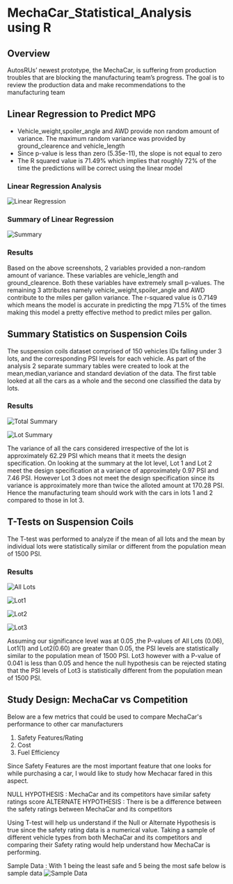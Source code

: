 # MechaCar_Statistical_Analysis using R

## Overview

AutosRUs’ newest prototype, the MechaCar, is suffering from production troubles that are blocking the manufacturing team’s progress. The goal is to review the production data and make recommendations to the manufacturing team

## Linear Regression to Predict MPG

* Vehicle_weight,spoiler_angle and AWD provide non random amount of variance. The maximum random variance was provided by ground_clearence and vehicle_length
* Since p-value is less than zero (5.35e-11), the slope is not equal to zero
* The R squared value is 71.49% which implies that roughly 72% of the time the predictions will be correct using the linear model

### Linear Regression Analysis
![Linear Regression](https://github.com/surchand30/MechaCar_Statistical_Analysis/blob/main/images/Multiple%20Linear%20Regression.PNG)

### Summary of Linear Regression
![Summary](https://github.com/surchand30/MechaCar_Statistical_Analysis/blob/main/images/Summary%20of%20Linear%20Regression.PNG)

### Results

Based on the above screenshots, 2 variables provided a non-random amount of variance. These variables are vehicle_length and ground_clearence. Both these variables have extremely small p-values. The remaining 3 attributes namely vehicle_weight,spoiler_angle and AWD contribute to the miles per gallon variance. The r-squared value is 0.7149 which means the model is accurate in predicting the mpg 71.5% of the times making this model a pretty effective method to predict miles per gallon.

## Summary Statistics on Suspension Coils

The suspension coils dataset comprised of 150 vehicles IDs falling under 3 lots, and the corresponding PSI levels for each vehicle. As part of the analysis 2 separate summary tables were created to look at the mean,median,variance and standard deviation of the data. The first table looked at all the cars as a whole and the second one classified the data by lots.

### Results

![Total Summary](https://github.com/surchand30/MechaCar_Statistical_Analysis/blob/main/images/TotSummary_SuspensionCoil.PNG)

![Lot Summary](https://github.com/surchand30/MechaCar_Statistical_Analysis/blob/main/images/Smmarybylot_SuspensionCoil.PNG)

The variance of all the cars considered irrespective of the lot is approximately 62.29 PSI which means that it meets the design specification. On looking at the summary at the lot level, Lot 1 and Lot 2 meet the design specification at a variance of approximately 0.97 PSI and 7.46 PSI. However Lot 3 does not meet the design specification since its  variance is approximately more than twice the alloted amount at 170.28 PSI. Hence the manufacturing team should work with the cars in lots 1 and 2 compared to those in lot 3.

## T-Tests on Suspension Coils

The T-test was performed to analyze if the mean of all lots and the mean by individual lots were statistically similar or different from the population mean of 1500 PSI.

### Results

![All Lots](https://github.com/surchand30/MechaCar_Statistical_Analysis/blob/main/images/OneSampleT_test.PNG)

![Lot1](https://github.com/surchand30/MechaCar_Statistical_Analysis/blob/main/images/OneSampleT_Lot1_test.PNG)

![Lot2](https://github.com/surchand30/MechaCar_Statistical_Analysis/blob/main/images/OneSampleT_Lot2_test.PNG)

![Lot3](https://github.com/surchand30/MechaCar_Statistical_Analysis/blob/main/images/OneSampleT_Lot3_test.PNG)

Assuming our significance level was at 0.05 ,the P-values of All Lots (0.06), Lot1(1) and Lot2(0.60) are greater than 0.05, the PSI levels are statistically similar to the population mean of 1500 PSI. Lot3 however with a P-value of 0.041 is less than 0.05 and hence the null hypothesis can be rejected stating that the PSI levels of Lot3 is statistically different from the population mean of 1500 PSI. 

## Study Design: MechaCar vs Competition

Below are a few metrics that could be used to compare MechaCar's performance to other car manufacturers

1) Safety Features/Rating
2) Cost
3) Fuel Efficiency

Since Safety Features are the most important feature that one looks for while purchasing a car, I would like to study how Mechacar fared in this aspect. 

NULL HYPOTHESIS : MechaCar and its competitors have similar safety ratings score
ALTERNATE HYPOTHESIS : There is be a difference between the safety ratings between MechaCar and its competitors

Using T-test will help us understand if the Null or Alternate Hypothesis is true since the safety rating data is a numerical value. Taking a sample of different vehicle types from both MechaCar and its competitors and comparing their Safety rating would help understand how MechaCar is performing.

Sample Data : With 1 being the least safe and 5 being the most safe below is sample data
![Sample Data](https://github.com/surchand30/MechaCar_Statistical_Analysis/blob/main/images/Sample%20Data.PNG)






